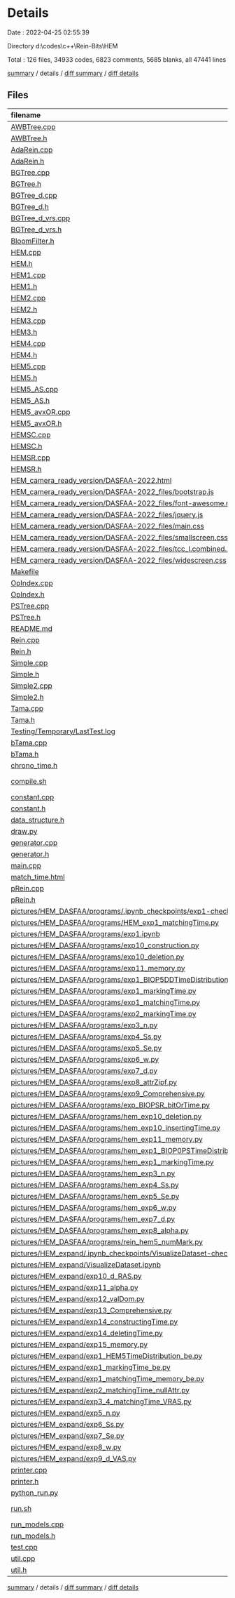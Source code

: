 # Details

Date : 2022-04-25 02:55:39

Directory d:\codes\c++\Rein-Bits\HEM

Total : 126 files,  34933 codes, 6823 comments, 5685 blanks, all 47441 lines

[summary](results.md) / details / [diff summary](diff.md) / [diff details](diff-details.md)

## Files
| filename | language | code | comment | blank | total |
| :--- | :--- | ---: | ---: | ---: | ---: |
| [AWBTree.cpp](/AWBTree.cpp) | C++ | 392 | 47 | 36 | 475 |
| [AWBTree.h](/AWBTree.h) | C++ | 53 | 13 | 12 | 78 |
| [AdaRein.cpp](/AdaRein.cpp) | C++ | 624 | 41 | 73 | 738 |
| [AdaRein.h](/AdaRein.h) | C++ | 36 | 7 | 11 | 54 |
| [BGTree.cpp](/BGTree.cpp) | C++ | 850 | 4 | 37 | 891 |
| [BGTree.h](/BGTree.h) | C++ | 118 | 7 | 34 | 159 |
| [BGTree_d.cpp](/BGTree_d.cpp) | C++ | 842 | 15 | 33 | 890 |
| [BGTree_d.h](/BGTree_d.h) | C++ | 118 | 7 | 29 | 154 |
| [BGTree_d_vrs.cpp](/BGTree_d_vrs.cpp) | C++ | 351 | 687 | 18 | 1,056 |
| [BGTree_d_vrs.h](/BGTree_d_vrs.h) | C++ | 123 | 12 | 30 | 165 |
| [BloomFilter.h](/BloomFilter.h) | C++ | 26 | 9 | 6 | 41 |
| [HEM.cpp](/HEM.cpp) | C++ | 157 | 237 | 33 | 427 |
| [HEM.h](/HEM.h) | C++ | 36 | 7 | 7 | 50 |
| [HEM1.cpp](/HEM1.cpp) | C++ | 261 | 137 | 44 | 442 |
| [HEM1.h](/HEM1.h) | C++ | 37 | 7 | 7 | 51 |
| [HEM2.cpp](/HEM2.cpp) | C++ | 310 | 260 | 44 | 614 |
| [HEM2.h](/HEM2.h) | C++ | 38 | 6 | 7 | 51 |
| [HEM3.cpp](/HEM3.cpp) | C++ | 242 | 114 | 38 | 394 |
| [HEM3.h](/HEM3.h) | C++ | 37 | 6 | 7 | 50 |
| [HEM4.cpp](/HEM4.cpp) | C++ | 367 | 151 | 46 | 564 |
| [HEM4.h](/HEM4.h) | C++ | 38 | 6 | 8 | 52 |
| [HEM5.cpp](/HEM5.cpp) | C++ | 438 | 230 | 65 | 733 |
| [HEM5.h](/HEM5.h) | C++ | 41 | 6 | 8 | 55 |
| [HEM5_AS.cpp](/HEM5_AS.cpp) | C++ | 633 | 163 | 67 | 863 |
| [HEM5_AS.h](/HEM5_AS.h) | C++ | 39 | 3 | 11 | 53 |
| [HEM5_avxOR.cpp](/HEM5_avxOR.cpp) | C++ | 462 | 156 | 60 | 678 |
| [HEM5_avxOR.h](/HEM5_avxOR.h) | C++ | 41 | 6 | 8 | 55 |
| [HEMSC.cpp](/HEMSC.cpp) | C++ | 396 | 179 | 50 | 625 |
| [HEMSC.h](/HEMSC.h) | C++ | 38 | 8 | 8 | 54 |
| [HEMSR.cpp](/HEMSR.cpp) | C++ | 227 | 44 | 31 | 302 |
| [HEMSR.h](/HEMSR.h) | C++ | 40 | 9 | 7 | 56 |
| [HEM_camera_ready_version/DASFAA-2022.html](/HEM_camera_ready_version/DASFAA-2022.html) | HTML | 886 | 16 | 44 | 946 |
| [HEM_camera_ready_version/DASFAA-2022_files/bootstrap.js](/HEM_camera_ready_version/DASFAA-2022_files/bootstrap.js) | JavaScript | 2 | 5 | 1 | 8 |
| [HEM_camera_ready_version/DASFAA-2022_files/font-awesome.min.css](/HEM_camera_ready_version/DASFAA-2022_files/font-awesome.min.css) | CSS | 1 | 3 | 1 | 5 |
| [HEM_camera_ready_version/DASFAA-2022_files/jquery.js](/HEM_camera_ready_version/DASFAA-2022_files/jquery.js) | JavaScript | 6,578 | 1,504 | 1,516 | 9,598 |
| [HEM_camera_ready_version/DASFAA-2022_files/main.css](/HEM_camera_ready_version/DASFAA-2022_files/main.css) | CSS | 6,383 | 24 | 1,073 | 7,480 |
| [HEM_camera_ready_version/DASFAA-2022_files/smallscreen.css](/HEM_camera_ready_version/DASFAA-2022_files/smallscreen.css) | CSS | 228 | 67 | 22 | 317 |
| [HEM_camera_ready_version/DASFAA-2022_files/tcc_l.combined.1.0.6.min.js](/HEM_camera_ready_version/DASFAA-2022_files/tcc_l.combined.1.0.6.min.js) | JavaScript | 43 | 34 | 0 | 77 |
| [HEM_camera_ready_version/DASFAA-2022_files/widescreen.css](/HEM_camera_ready_version/DASFAA-2022_files/widescreen.css) | CSS | 235 | 77 | 25 | 337 |
| [Makefile](/Makefile) | Makefile | 604 | 130 | 315 | 1,049 |
| [OpIndex.cpp](/OpIndex.cpp) | C++ | 527 | 7 | 50 | 584 |
| [OpIndex.h](/OpIndex.h) | C++ | 79 | 7 | 33 | 119 |
| [PSTree.cpp](/PSTree.cpp) | C++ | 260 | 90 | 30 | 380 |
| [PSTree.h](/PSTree.h) | C++ | 51 | 5 | 7 | 63 |
| [README.md](/README.md) | Markdown | 107 | 0 | 24 | 131 |
| [Rein.cpp](/Rein.cpp) | C++ | 723 | 150 | 70 | 943 |
| [Rein.h](/Rein.h) | C++ | 50 | 46 | 15 | 111 |
| [Simple.cpp](/Simple.cpp) | C++ | 50 | 1 | 9 | 60 |
| [Simple.h](/Simple.h) | C++ | 22 | 8 | 5 | 35 |
| [Simple2.cpp](/Simple2.cpp) | C++ | 51 | 1 | 10 | 62 |
| [Simple2.h](/Simple2.h) | C++ | 23 | 7 | 5 | 35 |
| [Tama.cpp](/Tama.cpp) | C++ | 136 | 5 | 10 | 151 |
| [Tama.h](/Tama.h) | C++ | 34 | 8 | 18 | 60 |
| [Testing/Temporary/LastTest.log](/Testing/Temporary/LastTest.log) | Log | 3 | 0 | 1 | 4 |
| [bTama.cpp](/bTama.cpp) | C++ | 189 | 24 | 12 | 225 |
| [bTama.h](/bTama.h) | C++ | 41 | 12 | 21 | 74 |
| [chrono_time.h](/chrono_time.h) | C++ | 39 | 0 | 10 | 49 |
| [compile.sh](/compile.sh) | Shell Script | 18 | 0 | 6 | 24 |
| [constant.cpp](/constant.cpp) | C++ | 42 | 11 | 10 | 63 |
| [constant.h](/constant.h) | C++ | 76 | 15 | 16 | 107 |
| [data_structure.h](/data_structure.h) | C++ | 91 | 7 | 20 | 118 |
| [draw.py](/draw.py) | Python | 138 | 15 | 12 | 165 |
| [generator.cpp](/generator.cpp) | C++ | 613 | 37 | 69 | 719 |
| [generator.h](/generator.h) | C++ | 82 | 2 | 41 | 125 |
| [main.cpp](/main.cpp) | C++ | 50 | 44 | 10 | 104 |
| [match_time.html](/match_time.html) | HTML | 471 | 0 | 2 | 473 |
| [pRein.cpp](/pRein.cpp) | C++ | 132 | 98 | 20 | 250 |
| [pRein.h](/pRein.h) | C++ | 41 | 13 | 9 | 63 |
| [pictures/HEM_DASFAA/programs/.ipynb_checkpoints/exp1-checkpoint.ipynb](/pictures/HEM_DASFAA/programs/.ipynb_checkpoints/exp1-checkpoint.ipynb) | Jupyter | 80 | 0 | 1 | 81 |
| [pictures/HEM_DASFAA/programs/HEM_exp1_matchingTime.py](/pictures/HEM_DASFAA/programs/HEM_exp1_matchingTime.py) | Python | 57 | 12 | 7 | 76 |
| [pictures/HEM_DASFAA/programs/exp1.ipynb](/pictures/HEM_DASFAA/programs/exp1.ipynb) | Jupyter | 80 | 0 | 1 | 81 |
| [pictures/HEM_DASFAA/programs/exp10_construction.py](/pictures/HEM_DASFAA/programs/exp10_construction.py) | Python | 42 | 5 | 7 | 54 |
| [pictures/HEM_DASFAA/programs/exp10_deletion.py](/pictures/HEM_DASFAA/programs/exp10_deletion.py) | Python | 48 | 15 | 10 | 73 |
| [pictures/HEM_DASFAA/programs/exp11_memory.py](/pictures/HEM_DASFAA/programs/exp11_memory.py) | Python | 36 | 4 | 5 | 45 |
| [pictures/HEM_DASFAA/programs/exp1_BIOP5DDTimeDistributionByBe.py](/pictures/HEM_DASFAA/programs/exp1_BIOP5DDTimeDistributionByBe.py) | Python | 36 | 13 | 12 | 61 |
| [pictures/HEM_DASFAA/programs/exp1_markingTime.py](/pictures/HEM_DASFAA/programs/exp1_markingTime.py) | Python | 32 | 56 | 8 | 96 |
| [pictures/HEM_DASFAA/programs/exp1_matchingTime.py](/pictures/HEM_DASFAA/programs/exp1_matchingTime.py) | Python | 49 | 26 | 16 | 91 |
| [pictures/HEM_DASFAA/programs/exp2_markingTime.py](/pictures/HEM_DASFAA/programs/exp2_markingTime.py) | Python | 36 | 6 | 10 | 52 |
| [pictures/HEM_DASFAA/programs/exp3_n.py](/pictures/HEM_DASFAA/programs/exp3_n.py) | Python | 35 | 3 | 6 | 44 |
| [pictures/HEM_DASFAA/programs/exp4_Ss.py](/pictures/HEM_DASFAA/programs/exp4_Ss.py) | Python | 41 | 9 | 9 | 59 |
| [pictures/HEM_DASFAA/programs/exp5_Se.py](/pictures/HEM_DASFAA/programs/exp5_Se.py) | Python | 34 | 5 | 6 | 45 |
| [pictures/HEM_DASFAA/programs/exp6_w.py](/pictures/HEM_DASFAA/programs/exp6_w.py) | Python | 34 | 5 | 9 | 48 |
| [pictures/HEM_DASFAA/programs/exp7_d.py](/pictures/HEM_DASFAA/programs/exp7_d.py) | Python | 37 | 4 | 6 | 47 |
| [pictures/HEM_DASFAA/programs/exp8_attrZipf.py](/pictures/HEM_DASFAA/programs/exp8_attrZipf.py) | Python | 34 | 4 | 6 | 44 |
| [pictures/HEM_DASFAA/programs/exp9_Comprehensive.py](/pictures/HEM_DASFAA/programs/exp9_Comprehensive.py) | Python | 42 | 38 | 13 | 93 |
| [pictures/HEM_DASFAA/programs/exp_BIOPSR_bitOrTime.py](/pictures/HEM_DASFAA/programs/exp_BIOPSR_bitOrTime.py) | Python | 43 | 5 | 10 | 58 |
| [pictures/HEM_DASFAA/programs/hem_exp10_deletion.py](/pictures/HEM_DASFAA/programs/hem_exp10_deletion.py) | Python | 50 | 16 | 13 | 79 |
| [pictures/HEM_DASFAA/programs/hem_exp10_insertingTime.py](/pictures/HEM_DASFAA/programs/hem_exp10_insertingTime.py) | Python | 44 | 6 | 6 | 56 |
| [pictures/HEM_DASFAA/programs/hem_exp11_memory.py](/pictures/HEM_DASFAA/programs/hem_exp11_memory.py) | Python | 37 | 5 | 4 | 46 |
| [pictures/HEM_DASFAA/programs/hem_exp1_BIOP0PSTimeDistributionByBe.py](/pictures/HEM_DASFAA/programs/hem_exp1_BIOP0PSTimeDistributionByBe.py) | Python | 40 | 12 | 11 | 63 |
| [pictures/HEM_DASFAA/programs/hem_exp1_markingTime.py](/pictures/HEM_DASFAA/programs/hem_exp1_markingTime.py) | Python | 22 | 16 | 3 | 41 |
| [pictures/HEM_DASFAA/programs/hem_exp3_n.py](/pictures/HEM_DASFAA/programs/hem_exp3_n.py) | Python | 36 | 5 | 5 | 46 |
| [pictures/HEM_DASFAA/programs/hem_exp4_Ss.py](/pictures/HEM_DASFAA/programs/hem_exp4_Ss.py) | Python | 44 | 4 | 9 | 57 |
| [pictures/HEM_DASFAA/programs/hem_exp5_Se.py](/pictures/HEM_DASFAA/programs/hem_exp5_Se.py) | Python | 42 | 6 | 4 | 52 |
| [pictures/HEM_DASFAA/programs/hem_exp6_w.py](/pictures/HEM_DASFAA/programs/hem_exp6_w.py) | Python | 42 | 6 | 7 | 55 |
| [pictures/HEM_DASFAA/programs/hem_exp7_d.py](/pictures/HEM_DASFAA/programs/hem_exp7_d.py) | Python | 44 | 5 | 3 | 52 |
| [pictures/HEM_DASFAA/programs/hem_exp8_alpha.py](/pictures/HEM_DASFAA/programs/hem_exp8_alpha.py) | Python | 42 | 5 | 3 | 50 |
| [pictures/HEM_DASFAA/programs/rein_hem5_numMark.py](/pictures/HEM_DASFAA/programs/rein_hem5_numMark.py) | Python | 28 | 12 | 10 | 50 |
| [pictures/HEM_expand/.ipynb_checkpoints/VisualizeDataset-checkpoint.ipynb](/pictures/HEM_expand/.ipynb_checkpoints/VisualizeDataset-checkpoint.ipynb) | Jupyter | 260 | 0 | 1 | 261 |
| [pictures/HEM_expand/VisualizeDataset.ipynb](/pictures/HEM_expand/VisualizeDataset.ipynb) | Jupyter | 242 | 0 | 1 | 243 |
| [pictures/HEM_expand/exp10_d_RAS.py](/pictures/HEM_expand/exp10_d_RAS.py) | Python | 44 | 6 | 8 | 58 |
| [pictures/HEM_expand/exp11_alpha.py](/pictures/HEM_expand/exp11_alpha.py) | Python | 50 | 4 | 7 | 61 |
| [pictures/HEM_expand/exp12_valDom.py](/pictures/HEM_expand/exp12_valDom.py) | Python | 51 | 6 | 8 | 65 |
| [pictures/HEM_expand/exp13_Comprehensive.py](/pictures/HEM_expand/exp13_Comprehensive.py) | Python | 1,487 | 36 | 12 | 1,535 |
| [pictures/HEM_expand/exp14_constructingTime.py](/pictures/HEM_expand/exp14_constructingTime.py) | Python | 45 | 6 | 9 | 60 |
| [pictures/HEM_expand/exp14_deletingTime.py](/pictures/HEM_expand/exp14_deletingTime.py) | Python | 47 | 15 | 9 | 71 |
| [pictures/HEM_expand/exp15_memory.py](/pictures/HEM_expand/exp15_memory.py) | Python | 37 | 6 | 7 | 50 |
| [pictures/HEM_expand/exp1_HEM5TimeDistribution_be.py](/pictures/HEM_expand/exp1_HEM5TimeDistribution_be.py) | Python | 56 | 13 | 11 | 80 |
| [pictures/HEM_expand/exp1_markingTime_be.py](/pictures/HEM_expand/exp1_markingTime_be.py) | Python | 52 | 49 | 9 | 110 |
| [pictures/HEM_expand/exp1_matchingTime_memory_be.py](/pictures/HEM_expand/exp1_matchingTime_memory_be.py) | Python | 61 | 12 | 8 | 81 |
| [pictures/HEM_expand/exp2_matchingTime_nullAttr.py](/pictures/HEM_expand/exp2_matchingTime_nullAttr.py) | Python | 47 | 4 | 10 | 61 |
| [pictures/HEM_expand/exp3_4_matchingTime_VRAS.py](/pictures/HEM_expand/exp3_4_matchingTime_VRAS.py) | Python | 39 | 25 | 9 | 73 |
| [pictures/HEM_expand/exp5_n.py](/pictures/HEM_expand/exp5_n.py) | Python | 37 | 5 | 7 | 49 |
| [pictures/HEM_expand/exp6_Ss.py](/pictures/HEM_expand/exp6_Ss.py) | Python | 42 | 4 | 9 | 55 |
| [pictures/HEM_expand/exp7_Se.py](/pictures/HEM_expand/exp7_Se.py) | Python | 41 | 6 | 8 | 55 |
| [pictures/HEM_expand/exp8_w.py](/pictures/HEM_expand/exp8_w.py) | Python | 68 | 7 | 7 | 82 |
| [pictures/HEM_expand/exp9_d_VAS.py](/pictures/HEM_expand/exp9_d_VAS.py) | Python | 45 | 5 | 8 | 58 |
| [printer.cpp](/printer.cpp) | C++ | 77 | 49 | 23 | 149 |
| [printer.h](/printer.h) | C++ | 21 | 3 | 14 | 38 |
| [python_run.py](/python_run.py) | Python | 29 | 119 | 21 | 169 |
| [run.sh](/run.sh) | Shell Script | 19 | 3 | 3 | 25 |
| [run_models.cpp](/run_models.cpp) | C++ | 2,679 | 466 | 473 | 3,618 |
| [run_models.h](/run_models.h) | C++ | 68 | 6 | 17 | 91 |
| [test.cpp](/test.cpp) | C++ | 24 | 319 | 28 | 371 |
| [util.cpp](/util.cpp) | C++ | 396 | 74 | 70 | 540 |
| [util.h](/util.h) | C++ | 1,092 | 210 | 251 | 1,553 |

[summary](results.md) / details / [diff summary](diff.md) / [diff details](diff-details.md)